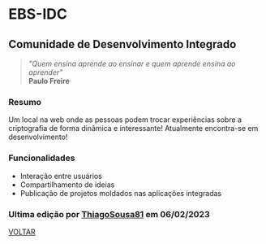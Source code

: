 # EBS-IDC
## Comunidade de Desenvolvimento Integrado
> <i>"Quem ensina aprende ao ensinar e quem aprende ensina ao aprender"</i><br>
> <b>Paulo Freire</b>

### Resumo
Um local na web onde as pessoas podem trocar experiências sobre a criptografia de forma dinâmica e interessante! 
Atualmente encontra-se em desenvolvimento!

### Funcionalidades
- Interação entre usuários
- Compartilhamento de ideias
- Publicação de projetos moldados nas aplicações integradas

### Ultima edição por [ThiagoSousa81](https://github.com/ThiagoSousa81/) em 06/02/2023

[VOLTAR](https://github.com/EBS-Security-Systems/EBS-Docs#readme)
